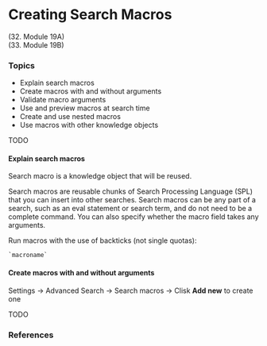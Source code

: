 # Creating Search Macros
(32. Module 19A)  
(33. Module 19B)

### Topics
* Explain search macros
* Create macros with and without arguments
* Validate macro arguments
* Use and preview macros at search time
* Create and use nested macros
* Use macros with other knowledge objects

TODO


#### Explain search macros
Search macro is a knowledge object that will be reused.

Search macros are reusable chunks of Search Processing Language (SPL) that you can insert into other searches. Search macros can be any part of a search, such as an eval statement or search term, and do not need to be a complete command. You can also specify whether the macro field takes any arguments.

Run macros with the use of backticks (not single quotas): 
```
`macroname`
```

#### Create macros with and without arguments
Settings -> Advanced Search -> Search macros -> Clisk **Add new** to create one

TODO
### References
